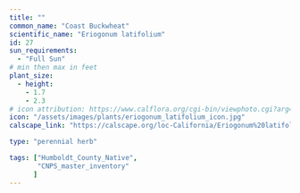 ```yaml
---
title: ""
common_name: "Coast Buckwheat"
scientific_name: "Eriogonum latifolium"
id: 27
sun_requirements:
  - "Full Sun"
# min then max in feet
plant_size:
  - height: 
    - 1.7
    - 2.3
# icon attribution: https://www.calflora.org/cgi-bin/viewphoto.cgi?arg=/app/up/entry/302/90899.jpg 
icon: "/assets/images/plants/eriogonum_latifolium_icon.jpg" 
calscape_link: "https://calscape.org/loc-California/Eriogonum%20latifolium(%20)"

type: "perennial herb"

tags: ["Humboldt_County_Native",
       "CNPS_master_inventory"
      ]
---
```



